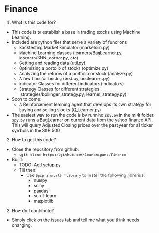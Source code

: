 # Finance
1) What is this code for?
* This code is to establish a base in trading stocks using Machine Learning.
* Included are python files that serve a variety of funcitons
    * Backtesting Market Simulator (marketsim.py)
    * Machine Learning classes (learners/BagLearner.py, learners/KNNLearner.py, etc)
    * Getting and reading data (util.py)
    * Optimizing a portolio of stocks (optimize.py)
    * Analyzing the returns of a portfolio or stock (analyze.py)
    * A few files for testing (test.py, testlearner.py)
    * Indicator Classes for different indicators (indicators)
    * Strategy Classes for different strategies (strategies/bollinger_strategy.py, learner_strategy.py)
* Soon to come:
    * A Reinforcement learning agent that develops its own strategy for buying and selling stocks (Q_Learner.py)
* The easiest way to run the code is by running `spy.py` in the ml4t folder. `spy.py` runs a BagLearner on current data from the yahoo finance API. This will query Adjusted Closing prices over the past year for all ticker symbols in the S&P 500.

2) How to get this code?
* Clone the repository from github:
   * `$git clone https://github.com/Seananigans/Finance`
* Build:
   * TODO: Add setup.py
   * Till then:
      * Use `$pip install *library` to install the following libraries:
         * numpy
         * scipy
         * pandas
         * scikit-learn
         * matplotlib

3) How do I contribute?
* Simply click on the issues tab and tell me what you think needs changing.
